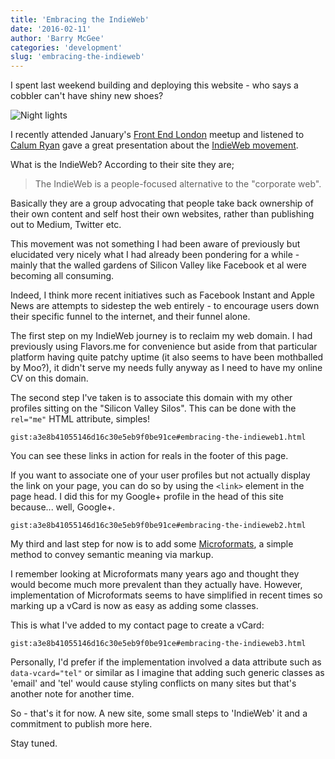 ```yaml
---
title: 'Embracing the IndieWeb'
date: '2016-02-11'
author: 'Barry McGee'
categories: 'development'
slug: 'embracing-the-indieweb'
---
```


I spent last weekend building and deploying this website - who says a cobbler can't have shiny new shoes?

![Night lights](/images/night-lights.png)

I recently attended January's [Front End London](http://www.frontendlondon.co.uk) meetup and listened to <a href="https://calumryan.com">Calum Ryan</a> gave a great presentation about the [IndieWeb movement](https://indiewebcamp.com/).

What is the IndieWeb? According to their site they are;

> The IndieWeb is a people-focused alternative to the "corporate web".

Basically they are a group advocating that people take back ownership of their own content and self host their own websites, rather than publishing out to Medium, Twitter etc.

This movement was not something I had been aware of previously but elucidated very nicely what I had already been pondering for a while - mainly that the walled gardens of Silicon Valley like Facebook et al were becoming all consuming.

Indeed, I think more recent initiatives such as Facebook Instant and Apple News are attempts to sidestep the web entirely - to encourage users down their specific funnel to the internet, and their funnel alone.

The first step on my IndieWeb journey is to reclaim my web domain. I had previously using Flavors.me for convenience but aside from that particular platform having quite patchy uptime (it also seems to have been mothballed by Moo?), it didn't serve my needs fully anyway as I need to have my online CV on this domain.

The second step I've taken is to associate this domain with my other profiles sitting on the "Silicon Valley Silos". This can be done with the `rel="me"` HTML attribute, simples!

`gist:a3e8b41055146d16c30e5eb9f0be91ce#embracing-the-indieweb1.html`

You can see these links in action for reals in the footer of this page.

If you want to associate one of your user profiles but not actually display the link
on your page, you can do so by using the `<link>` element in the page head. I did this
for my Google+ profile in the head of this site because... well, Google+.

`gist:a3e8b41055146d16c30e5eb9f0be91ce#embracing-the-indieweb2.html`

My third and last step for now is to add some [Microformats](http://microformats.org/),
a simple method to convey semantic meaning via markup.

I remember looking at Microformats many years ago and thought they would become much
more prevalent than they actually have. However, implementation of Microformats seems
to have simplified in recent times so marking up a vCard is now as easy as adding some classes.

This is what I've added to my contact page to create a vCard:

`gist:a3e8b41055146d16c30e5eb9f0be91ce#embracing-the-indieweb3.html`

Personally, I'd prefer if the implementation involved a data attribute such as `data-vcard="tel"` or similar as I imagine that adding such generic classes as 'email' and 'tel' would cause styling conflicts on many sites but that's another note for another time.

So - that's it for now. A new site, some small steps to 'IndieWeb' it and a commitment to publish more here.

Stay tuned.
